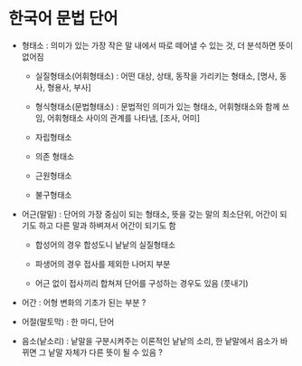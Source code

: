 # 한국어 문법 단어



- 형태소 : 의미가 있는 가장 작은 말 내에서 따로 떼어낼 수 있는 것, 더 분석하면 뜻이 없어짐
  - 실질형태소(어휘형태소) : 어떤 대상, 상태, 동작을 가리키는 형태소, [명사, 동사, 형용사, 부사]    
  - 형식형태소(문법형태소) : 문법적인 의미가 있는 형태소, 어휘형태소와 함께 쓰임, 어휘형태소 사이의 관계를 나타냄, [조사, 어미]
    
  - 자립형태소
  - 의존 형태소
    
  - 근원형태소
  - 불구형태소



- 어근(말밑) : 단어의 가장 중심이 되는 형태소, 뜻을 갖는 말의 최소단위,  어간이 되기도 하고 다른 말과 하벼져서 어간이 되기도 함
  - 합성어의 경우 합성도니 낱낱의 실질형태소
  - 파생어의 경우 접사를 제외한 나머지 부분
    
  - 어근 없이 접사끼리 합쳐져 단어를 구성하는 경우도 있음 (풋내기)



- 어간 : 어형 변화의 기초가 된는 부분 ?



- 어절(말토막) : 한 마디, 단어
- 음소(낱소리) : 낱말을 구분시켜주는 이론적인 낱낱의 소리, 한 낱말에서 음소가 바뀌면 그 낱말 자체가 다른 뜻이 될 수 있음 ?

